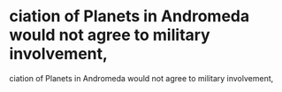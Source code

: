 # ciation of Planets in Andromeda would not agree to military involvement,

ciation of Planets in Andromeda would not agree to military involvement,